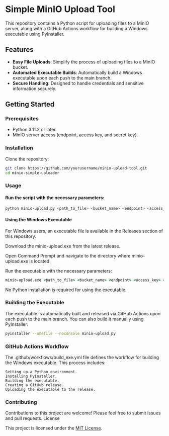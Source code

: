 # Simple MinIO Upload Tool

This repository contains a Python script for uploading files to a MinIO server, along with a GitHub Actions workflow for building a Windows executable using PyInstaller.

## Features

- **Easy File Uploads**: Simplify the process of uploading files to a MinIO bucket.
- **Automated Executable Builds**: Automatically build a Windows executable upon each push to the main branch.
- **Secure Handling**: Designed to handle credentials and sensitive information securely.

## Getting Started

### Prerequisites

- Python 3.11.2 or later.
- MinIO server access (endpoint, access key, and secret key).

### Installation

Clone the repository:

```bash
git clone https://github.com/yourusername/minio-upload-tool.git
cd minio-simple-uploader
```

### Usage
#### Run the script with the necessary parameters:

```bash
python minio-upload.py <path_to_file> <bucket_name> <endpoint> <access_key> <secret_key>
```
#### Using the Windows Executable

For Windows users, an executable file is available in the Releases section of this repository.

Download the minio-upload.exe from the latest release.

Open Command Prompt and navigate to the directory where minio-upload.exe is located.

Run the executable with the necessary parameters:

```cmd
minio-upload.exe <path_to_file> <bucket_name> <endpoint> <access_key> <secret_key>
```
No Python installation is required for using the executable.

### Building the Executable

The executable is automatically built and released via GitHub Actions upon each push to the main branch. You can also build it manually using PyInstaller:
```bash
pyinstaller --onefile --noconsole minio-upload.py
```
### GitHub Actions Workflow

The .github/workflows/build_exe.yml file defines the workflow for building the Windows executable. This process includes:

    Setting up a Python environment.
    Installing PyInstaller.
    Building the executable.
    Creating a GitHub release.
    Uploading the executable to the release.

### Contributing

Contributions to this project are welcome! Please feel free to submit issues and pull requests.
License

This project is licensed under the [MIT License](./LICENSE).
